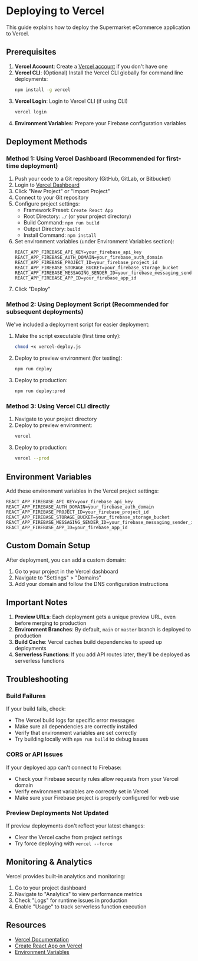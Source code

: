 # Deploying to Vercel

This guide explains how to deploy the Supermarket eCommerce application to Vercel.

## Prerequisites

1. **Vercel Account**: Create a [Vercel account](https://vercel.com/signup) if you don't have one
2. **Vercel CLI**: (Optional) Install the Vercel CLI globally for command line deployments:
   ```bash
   npm install -g vercel
   ```
3. **Vercel Login**: Login to Vercel CLI (if using CLI)
   ```bash
   vercel login
   ```
4. **Environment Variables**: Prepare your Firebase configuration variables

## Deployment Methods

### Method 1: Using Vercel Dashboard (Recommended for first-time deployment)

1. Push your code to a Git repository (GitHub, GitLab, or Bitbucket)
2. Login to [Vercel Dashboard](https://vercel.com/dashboard)
3. Click "New Project" or "Import Project"
4. Connect to your Git repository
5. Configure project settings:
   - Framework Preset: `Create React App`
   - Root Directory: `./` (or your project directory)
   - Build Command: `npm run build`
   - Output Directory: `build`
   - Install Command: `npm install`
6. Set environment variables (under Environment Variables section):
   ```
   REACT_APP_FIREBASE_API_KEY=your_firebase_api_key
   REACT_APP_FIREBASE_AUTH_DOMAIN=your_firebase_auth_domain
   REACT_APP_FIREBASE_PROJECT_ID=your_firebase_project_id
   REACT_APP_FIREBASE_STORAGE_BUCKET=your_firebase_storage_bucket
   REACT_APP_FIREBASE_MESSAGING_SENDER_ID=your_firebase_messaging_sender_id
   REACT_APP_FIREBASE_APP_ID=your_firebase_app_id
   ```
7. Click "Deploy"

### Method 2: Using Deployment Script (Recommended for subsequent deployments)

We've included a deployment script for easier deployment:

1. Make the script executable (first time only):
   ```bash
   chmod +x vercel-deploy.js
   ```

2. Deploy to preview environment (for testing):
   ```bash
   npm run deploy
   ```

3. Deploy to production:
   ```bash
   npm run deploy:prod
   ```

### Method 3: Using Vercel CLI directly

1. Navigate to your project directory 
2. Deploy to preview environment:
   ```bash
   vercel
   ```
3. Deploy to production:
   ```bash
   vercel --prod
   ```

## Environment Variables

Add these environment variables in the Vercel project settings:

```
REACT_APP_FIREBASE_API_KEY=your_firebase_api_key
REACT_APP_FIREBASE_AUTH_DOMAIN=your_firebase_auth_domain
REACT_APP_FIREBASE_PROJECT_ID=your_firebase_project_id
REACT_APP_FIREBASE_STORAGE_BUCKET=your_firebase_storage_bucket
REACT_APP_FIREBASE_MESSAGING_SENDER_ID=your_firebase_messaging_sender_id
REACT_APP_FIREBASE_APP_ID=your_firebase_app_id
```

## Custom Domain Setup

After deployment, you can add a custom domain:

1. Go to your project in the Vercel dashboard
2. Navigate to "Settings" > "Domains"
3. Add your domain and follow the DNS configuration instructions

## Important Notes

1. **Preview URLs**: Each deployment gets a unique preview URL, even before merging to production
2. **Environment Branches**: By default, `main` or `master` branch is deployed to production
3. **Build Cache**: Vercel caches build dependencies to speed up deployments
4. **Serverless Functions**: If you add API routes later, they'll be deployed as serverless functions

## Troubleshooting

### Build Failures

If your build fails, check:
- The Vercel build logs for specific error messages
- Make sure all dependencies are correctly installed
- Verify that environment variables are set correctly
- Try building locally with `npm run build` to debug issues

### CORS or API Issues

If your deployed app can't connect to Firebase:
- Check your Firebase security rules allow requests from your Vercel domain
- Verify environment variables are correctly set in Vercel
- Make sure your Firebase project is properly configured for web use

### Preview Deployments Not Updated

If preview deployments don't reflect your latest changes:
- Clear the Vercel cache from project settings
- Try force deploying with `vercel --force`

## Monitoring & Analytics

Vercel provides built-in analytics and monitoring:
1. Go to your project dashboard
2. Navigate to "Analytics" to view performance metrics
3. Check "Logs" for runtime issues in production
4. Enable "Usage" to track serverless function execution

## Resources

- [Vercel Documentation](https://vercel.com/docs)
- [Create React App on Vercel](https://vercel.com/guides/deploying-react-with-vercel)
- [Environment Variables](https://vercel.com/docs/concepts/projects/environment-variables)
